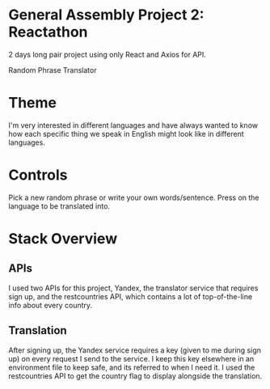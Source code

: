 General Assembly Project 2: Reactathon
==========================
2 days long pair project using only React and Axios for API.

Random Phrase Translator

Theme
==========

I'm very interested in different languages and have always wanted to know how each specific thing we speak in English might look like in different languages.

Controls
==========
Pick a new random phrase or write your own words/sentence.
Press on the language to be translated into.

Stack Overview
==========
APIs
------
I used two APIs for this project, Yandex, the translator service that requires sign up, and the restcountries API, which contains a lot of top-of-the-line info about every country.

Translation
------
After signing up, the Yandex service requires a key (given to me during sign up) on every request I send to the service. I keep this key elsewhere in an environment file to keep safe, and its referred to when I need it. I used the restcountries API to get the country flag to display alongside the translation.
